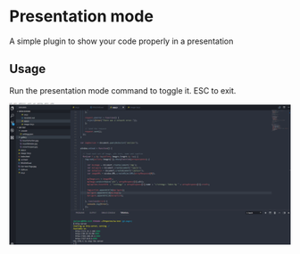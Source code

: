 # Presentation mode

A simple plugin to show your code properly in a presentation

## Usage

Run the presentation mode command to toggle it. ESC to exit.

![Screenshot](demo.gif)